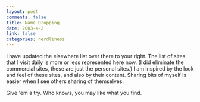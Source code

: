 ```yaml
--- 
layout: post
comments: false
title: Name Dropping
date: 2003-4-2
link: false
categories: nerdliness
---
```

I have updated the elsewhere list over there to your right. The list of sites that I visit daily is more or less represented here now. (I did eliminate the commercial sites, these are just the personal sites.) I am inspired by the look and feel of these sites, and also by their content. Sharing bits of myself is easier when I see others sharing of themselves.

Give 'em a try. Who knows, you may like what you find.

